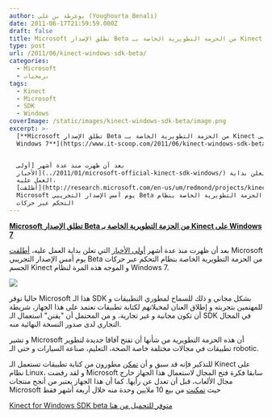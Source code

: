 ```yaml
---
author: يوغرطة بن علي (Youghourta Benali)
date: 2011-06-17T21:59:59.000Z
draft: false
title: Microsoft تطلق الإصدار Beta من الحزمة التطويرية الخاصة بـ Kinect على Windows 7
type: post
url: /2011/06/kinect-windows-sdk-beta/
categories:
  - Microsoft
  - برمجيات
tags:
  - Kinect
  - Microsoft
  - SDK
  - Windows
coverImage: /static/images/kinect-windows-sdk-beta/image.png
excerpt: >-
  [**Microsoft تطلق الإصدار Beta من الحزمة التطويرية الخاصة بـ Kinect على
  Windows 7**](https://www.it-scoop.com/2011/06/kinect-windows-sdk-beta/)


  بعد أن ظهرت منذ عدة أشهر [أولى
  الأخبار](../2011/01/microsoft-official-kinect-sdk-windows/) التي تعلن بداية
  العمل عليه،
  [أطلقت](http://research.microsoft.com/en-us/um/redmond/projects/kinectsdk/about.aspx)
  Microsoft يوم أمس الإصدار التجريبي Beta من الحزمة التطويرية الخاصة بنظام
  التحكم عبر حركات
---
```

[**Microsoft تطلق الإصدار Beta من الحزمة التطويرية الخاصة بـ Kinect على Windows 7**](https://www.it-scoop.com/2011/06/kinect-windows-sdk-beta/)

بعد أن ظهرت منذ عدة أشهر [أولى الأخبار](../2011/01/microsoft-official-kinect-sdk-windows/) التي تعلن بداية العمل عليه، [أطلقت](http://research.microsoft.com/en-us/um/redmond/projects/kinectsdk/about.aspx) Microsoft يوم أمس الإصدار التجريبي Beta من الحزمة التطويرية الخاصة بنظام التحكم عبر حركات الجسم Kinect و الموجه هذه المرة لنظام Windows 7.

![](/static/images/kinect-windows-sdk-beta/image.png)

حاليا توفر Microsoft هذا الـ SDK بشكل مجاني و ذلك للسماح لمطوري التطبيقات و للمهتمين بتجربته و إطلاق العنان لمخيلاتهم لكتابة تطبيقات تعتمد على هذا الجهاز، شريطة أن تكون مجانية و غير تجارية، و من المحتمل أن "يقنن" استعمال الـ SDK في المجال التجاري لدى صدور النسخة النهائية منه.

و تشير Microsoft أن هذه الحزمة التطويرية من شأنها أن تفتح آفاقا جديدة لتطوير تطبيقات في مجالات مختلفة خاصة الصحة، التعليم، صناعة السيارات و حتى الـ robotic.

للتذكير فإنه قد سبق و أن [تمكن](../2010/11/microsoft-kinect-xbox-360-hacked/) مطورون من كتابة تطبيقات تستعمل الـ Kinect على نظام Linux، و لقد رفضت Microsoft سابقا فكرة فتح المجال لاستعمال هذا الجهاز خارج مجال الألعاب، قبل أن تعدل عن رأيها. كما أن هذا الجهاز يعتبر من أنجح منتجات Microsoft حيث [تمكنت](../2011/03/kinect-sales-top-10-million%e2%80%8e/) من بيع 10 ملايين وحدة منه خلال أربعة أشهر فقط

[Kinect for Windows SDK beta متوفر للتحميل من هنا](http://research.microsoft.com/en-us/um/redmond/projects/kinectsdk/download.aspx)
